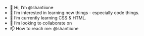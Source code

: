 - 👋 Hi, I’m @shantiione
- 👀 I’m interested in learning new things - especially code things.
- 🌱 I’m currently learning CSS & HTML.
- 💞️ I’m looking to collaborate on 
- 📫 How to reach me: @shantiione 

<!---
shantiione/shantiione is a ✨ special ✨ repository because its `README.md` (this file) appears on your GitHub profile.
You can click the Preview link to take a look at your changes.
--->
